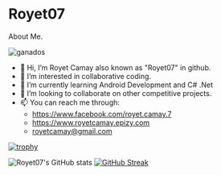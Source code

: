 # Royet07
About Me.

![ganados](https://user-images.githubusercontent.com/61675140/173705903-2721b230-ed2f-4bff-bf14-b573fa39652e.png)

- 👋 Hi, I’m Royet Camay also known as "Royet07" in github.
- 👀 I’m interested in collaborative coding.
- 🌱 I’m currently learning Android Development and C# .Net
- 💞️ I’m looking to collaborate on other competitive projects.
- 📫 You can reach me through:
     - https://www.facebook.com/royet.camay.7
     - https://www.royetcamay.epizy.com
     - royetcamay@gmail.com 
<!---
camzoniac/camzoniac is a ✨ special ✨ repository because its `README.md` (this file) appears on your GitHub profile.
You can click the Preview link to take a look at your changes.
--->

[![trophy](https://github-profile-trophy.vercel.app/?username=Royet07)](https://github.com/Royet07/github-profile-trophy)

![Royet07's GitHub stats](https://github-readme-stats.vercel.app/api?username=Royet07&show_icons=true&theme=merko) [![GitHub Streak](https://github-readme-streak-stats.herokuapp.com/?user=Royet07)](https://git.io/streak-stats)
